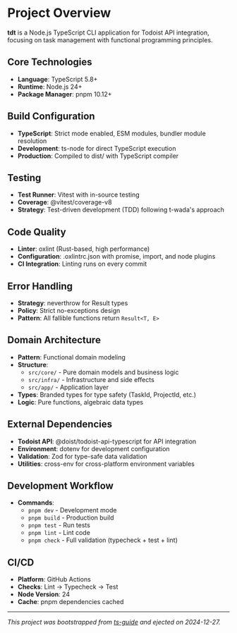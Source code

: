 # Project Overview

**tdt** is a Node.js TypeScript CLI application for Todoist API integration, focusing on task management with functional programming principles.

## Core Technologies
- **Language**: TypeScript 5.8+
- **Runtime**: Node.js 24+
- **Package Manager**: pnpm 10.12+

## Build Configuration
- **TypeScript**: Strict mode enabled, ESM modules, bundler module resolution
- **Development**: ts-node for direct TypeScript execution
- **Production**: Compiled to dist/ with TypeScript compiler

## Testing
- **Test Runner**: Vitest with in-source testing
- **Coverage**: @vitest/coverage-v8
- **Strategy**: Test-driven development (TDD) following t-wada's approach

## Code Quality
- **Linter**: oxlint (Rust-based, high performance)
- **Configuration**: .oxlintrc.json with promise, import, and node plugins
- **CI Integration**: Linting runs on every commit

## Error Handling
- **Strategy**: neverthrow for Result types
- **Policy**: Strict no-exceptions design
- **Pattern**: All fallible functions return `Result<T, E>`

## Domain Architecture
- **Pattern**: Functional domain modeling
- **Structure**: 
  - `src/core/` - Pure domain models and business logic
  - `src/infra/` - Infrastructure and side effects
  - `src/app/` - Application layer
- **Types**: Branded types for type safety (TaskId, ProjectId, etc.)
- **Logic**: Pure functions, algebraic data types

## External Dependencies
- **Todoist API**: @doist/todoist-api-typescript for API integration
- **Environment**: dotenv for development configuration
- **Validation**: Zod for type-safe data validation
- **Utilities**: cross-env for cross-platform environment variables

## Development Workflow
- **Commands**: 
  - `pnpm dev` - Development mode
  - `pnpm build` - Production build
  - `pnpm test` - Run tests
  - `pnpm lint` - Lint code
  - `pnpm check` - Full validation (typecheck + test + lint)

## CI/CD
- **Platform**: GitHub Actions
- **Checks**: Lint → Typecheck → Test
- **Node Version**: 24
- **Cache**: pnpm dependencies cached

---

*This project was bootstrapped from [ts-guide](https://github.com/mizchi/ts-guide) and ejected on 2024-12-27.*